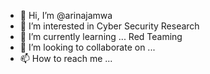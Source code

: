 - 👋 Hi, I’m @arinajamwa
- 👀 I’m interested in Cyber Security Research 
- 🌱 I’m currently learning ... Red Teaming
- 💞️ I’m looking to collaborate on ...
- 📫 How to reach me ...

<!---
arinajamwa/arinajamwa is a ✨ special ✨ repository because its `README.md` (this file) appears on your GitHub profile.
You can click the Preview link to take a look at your changes.
--->
